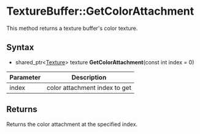 # TextureBuffer::GetColorAttachment

This method returns a texture buffer's color texture.

## Syntax

- shared_ptr<[Texture](Texture.md)\> texture **GetColorAttachment**(const int index = 0)

| Parameter | Description |
|---|---|
| index | color attachment index to get |

## Returns

Returns the color attachment at the specified index.
